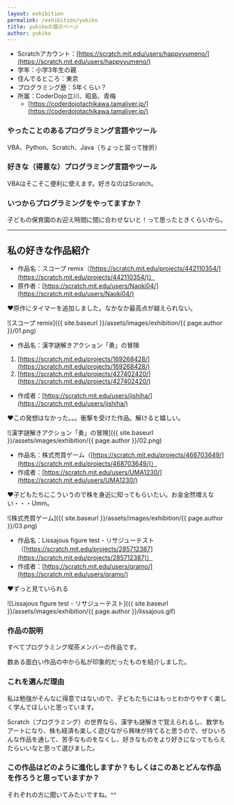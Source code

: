 ```yaml
---
layout: exhibition
permalink: /exhibition/yukiko
title: yukikoの展示ページ
author: yukiko
---
```

- Scratchアカウント：[https://scratch.mit.edu/users/happyyumeno/](https://scratch.mit.edu/users/happyyumeno/)
- 学年：小学3年生の親
- 住んでるところ：東京
- プログラミング歴：5年くらい？
- 所属：CoderDojo立川、昭島、青梅
  - [https://coderdojotachikawa.tamaliver.jp/](https://coderdojotachikawa.tamaliver.jp/)

### やったことのあるプログラミング言語やツール

VBA、Python、Scratch、Java（ちょっと習って挫折）

### 好きな（得意な）プログラミング言語やツール

VBAはそこそこ便利に使えます。好きなのはScratch。

### いつからプログラミングをやってますか？

子どもの保育園のお迎え時間に間に合わせないと！って思ったときくらいから。

---
## 私の好きな作品紹介

- 作品名：スコープ remix（[https://scratch.mit.edu/projects/442110354/](https://scratch.mit.edu/projects/442110354/)）
- 原作者：[https://scratch.mit.edu/users/Naoki04/](https://scratch.mit.edu/users/Naoki04/)

❤️原作にタイマーを追加しました。なかなか最高点が越えられない。

![スコープ remix]({{ site.baseurl }}/assets/images/exhibition/{{ page.author }}/01.png)

- 作品名：漢字謎解きアクション「勇」の冒険
1. [https://scratch.mit.edu/projects/169268428/](https://scratch.mit.edu/projects/169268428/)
2. [https://scratch.mit.edu/projects/427402420/](https://scratch.mit.edu/projects/427402420/)
- 作成者：[https://scratch.mit.edu/users/jishiha/](https://scratch.mit.edu/users/jishiha/)

❤️この発想はなかった。。。衝撃を受けた作品。解けると嬉しい。

![漢字謎解きアクション「勇」の冒険]({{ site.baseurl }}/assets/images/exhibition/{{ page.author }}/02.png)

- 作品名：株式売買ゲーム（[https://scratch.mit.edu/projects/468703649/](https://scratch.mit.edu/projects/468703649/)）
- 作成者：[https://scratch.mit.edu/users/UMA1230/](https://scratch.mit.edu/users/UMA1230/)

❤️子どもたちにこういうので株を身近に知ってもらいたい。お金全然増えない・・・Umm。

![株式売買ゲーム]({{ site.baseurl }}/assets/images/exhibition/{{ page.author }}/03.png)

- 作品名：Lissajous figure test - リサジューテスト（[https://scratch.mit.edu/projects/285712387](https://scratch.mit.edu/projects/285712387)）
- 作成者：[https://scratch.mit.edu/users/qramo/](https://scratch.mit.edu/users/qramo/)

❤️ずっと見ていられる

![Lissajous figure test - リサジューテスト]({{ site.baseurl }}/assets/images/exhibition/{{ page.author }}/lissajous.gif)

### 作品の説明

すべてプログラミング喫茶メンバーの作品です。

数ある面白い作品の中から私が印象的だったものを紹介しました。

### これを選んだ理由

私は勉強がそんなに得意ではないので、子どもたちにはもっとわかりやすく楽しく学んでほしいと思っています。

Scratch（プログラミング）の世界なら、漢字も謎解きで覚えられるし、数学もアートになり、株も経済も楽しく遊びながら興味が持てると思うので、ぜひいろんな作品を通して、苦手なものをなくし、好きなものをより好きになってもらえたらいいなと思って選びました。

### この作品はどのように進化しますか？もしくはこのあとどんな作品を作ろうと思っていますか？

それぞれの方に聞いてみたいですね。^^
